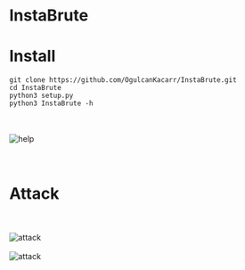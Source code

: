 # InstaBrute
# Install
```
git clone https://github.com/OgulcanKacarr/InstaBrute.git
cd InstaBrute
python3 setup.py
python3 InstaBrute -h
```
<br><br>
![help](https://github.com/OgulcanKacarr/InstaBrute/blob/main/İmages/help.pnp.png)<br><br>
<br>
# Attack
<br><br>
![attack](https://github.com/OgulcanKacarr/InstaBrute/blob/main/İmages/Attack.png)<br><br>
![attack](https://github.com/OgulcanKacarr/InstaBrute/blob/main/İmages/workgif.gif)<br><br>

